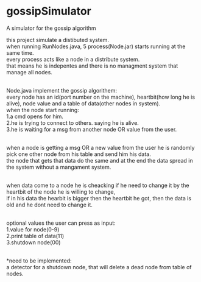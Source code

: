 # gossipSimulator
A simulator for the gossip algorithm

this project simulate a distibuted system.<br>
when running RunNodes.java, 5 process(Node.jar) starts running at the same time.<br>
every process acts like a node in a distribute system.<br>
that means he is indepentes and there is no managment system that manage all nodes.<br><br>

Node.java implement the gossip algorithem:<br>
every node has an id(port number on the machine), heartbit(how long he is alive), node value and a table of data(other nodes in system).<br>
when the node start running:<br>
1.a cmd opens for him.<br>
2.he is trying to connect to others. saying he is alive.<br>
3.he is waiting for a msg from another node OR value from the user.<br><br>

when a node is getting a msg OR a new value from the user he is randomly pick one other node from his table and send him his data.<br>
the node that gets that data do the same and at the end the data spread in the system without a mangament system.<br><br>

when data come to a node he is cheacking if he need to change it by the heartbit of the node he is willing to change,<br>
if in his data the hearbit is bigger then the heartbit he got, then the data is old and he dont need to change it.<br><br>

optional values the user can press as input:<br>
1.value for node(0-9)<br>
2.print table of data(11)<br>
3.shutdown node(00)<br><br>

*need to be implemented:<br>
a detector for a shutdown node, that will delete a dead node from table of nodes.
